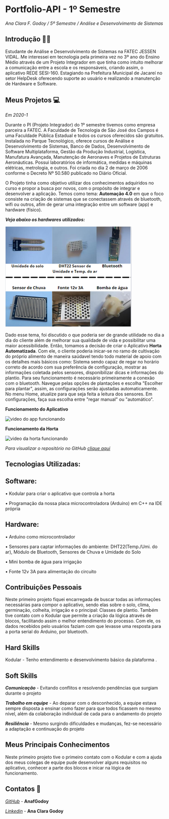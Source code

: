# Portfolio-API - 1º Semestre

*Ana Clara F. Godoy / 5º Semestre / Análise e Desenvolvimento de Sistemas*

## Introdução 👩‍💻
Estudante de Análise e Desenvolvimento de Sistemas na FATEC JESSEN VIDAL. Me interessei em tecnologia pela primeira vez no 3º ano do Ensino Médio através de um Projeto Integrador em que tinha como intuito melhorar a comunicação entre a escola e os responsáveis, criando assim, o aplicativo REDE SESI-160. Estagiando na Prefeitura Municipal de Jacareí no setor HelpDesk oferecendo suporte ao usuário e realizando a manutenção de Hardware e Software. 

## **Meus Projetos** :computer:

*Em 2020-1*

Durante o PI (Projeto Integrador) do 1º semestre tivemos como empresa parceira a FATEC. A Faculdade de Tecnologia de São José dos Campos é uma Faculdade Pública Estadual e todos os cursos oferecidos são gratuitos. Instalada no Parque Tecnológico, oferece cursos de  Análise e Desenvolvimento de Sistemas, Banco de Dados, Desenvolvimento de Software Multiplataforma, Gestão da Produção Industrial, Logística, Manufatura Avançada, Manutenção de Aeronaves e Projetos de Estruturas Aeronáuticas. Possui laboratórios de informática, medidas e máquinas elétricas, metrologia, e outros. Foi criada no dia 2 de março de 2006 conforme o Decreto Nº 50.580 publicado no Diário Oficial.

O Projeto tinha como objetivo utilizar dos conhecimentos adquiridos no curso e propor a busca por novos, com o propósito de integrar e desenvolver a aplicação. Temos como tema: **Automação 4.0** em que o foco consiste na criação de sistemas que se conectassem através de bluetooth, wifi ou outros, afim de gerar uma integração entre um software (app) e hardware (físico).

***Veja abaixo os hardwares utilizados:***

![Imagens](https://github.com/AnafGodoy/Portfolio-API/blob/main/imagens.PNG)

Dado esse tema, foi discutido o que poderia ser de grande utilidade no dia a dia do cliente além de melhorar sua qualidade de vida e possibilitar uma maior acessibilidade. Então, tomamos a decisão de criar o Aplicativo **Horta Automatizada**. Com ele, o cliente poderia inicar-se no ramo de cultivação do próprio alimento de maneira saúdavel tendo todo material de apoio com os detalhes mais básicos como: Sistema sendo capaz de regar no horário correto de acordo com sua preferência de configuração, mostrar as informações coletada pelos sensores, disponibilizar dicas e informações do plantio. Para seu funcionamento é necessário primeiramente a conexão com o bluetooth. Navegue pelas opções de plantações e escolha "Escolher para plantar", assim, as configurações serão ajustadas automaticamente. No menu Home, atualize para que seja feita a leitura dos sensores. Em configurações, faça sua escolha entre "regar manual" ou "automático".

**Funcionamento do Aplicativo**

![video do app funcionando](https://github.com/AnafGodoy/Portfolio-API/blob/main/video-funcionamento-do-app.gif)


**Funcionamento da Horta**

![video da horta funcionando](https://github.com/AnafGodoy/Portfolio-API/blob/main/video%20funcionamento%20da%20horta.gif)


*Para visualizar o repositório no GitHub [clique aqui](https://github.com/AnafGodoy/PI-HortaAutomatizada)*

## **Tecnologias Utilizadas:**
## Software:
•	Kodular para criar o aplicativo que controla a horta

•	Programação da nossa placa microcontroladora (Arduíno) em C++ na IDE própria

## Hardware:
•	Arduíno como microcontrolador

•	Sensores para captar informações do ambiente: DHT22(Temp./Umi. do ar), Módulo de Bluetooth, Sensores de Chuva e Umidade do Solo

•	Mini bomba de água para irrigação

•	Fonte 12v 3A para alimentação do circuito

## Contribuições Pessoais
Neste primeiro projeto fiquei encarregada de buscar todas as informações necessárias para compor o aplicativo, sendo elas sobre o solo, clima, germinação, colheita, irrigação e o principal: Classes de plantio. Também tive contato com o Kodular que permite a criação da lógica através de blocos, facilitando assim o melhor entendimento do processo. Com ele, os dados recebidos pelo usuários faziam com que levasse uma resposta para a porta serial do Arduino, por bluetooth.

## Hard Skills
Kodular - Tenho entendimento e desenvolvimento básico da plataforma .

## Soft Skills
***Comunicação*** - Evitando conflitos e resolvendo pendências que surgiam durante o projeto

***Trabalho em equipe*** - Ao deparar com o desconhecido, a equipe estava sempre disposta a ensinar como fazer para que todos ficassem no mesmo nível, além da colaboração individual de cada para o andamento do projeto

***Resiliência***  - Mesmo surgindo dificuldades e mudanças, fez-se necessário a adaptação e continuação do projeto

## Meus Principais Conhecimentos
Neste primeiro projeto tive o primeiro contato com o Kodular e com a ajuda dos meus colegas de equipe pude desenvolver alguns requisitos no aplicativo, conhecer a parte dos blocos e inicar na lógica de funcionamento. 

## Contatos 📲
*[GitHub](https://github.com/AnafGodoy)* - **AnafGodoy**

*[Linkedin](https://www.linkedin.com/in/ana-clara-godoy-2973381b2/)* - **Ana Clara Godoy**


